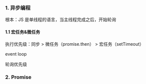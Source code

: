 ### 1. 异步编程

根本：JS 是单线程的语言，当主线程完成之后，开始轮询

#### 1.1 宏任务&微任务

执行优先级：同步 > 微任务（promise.then） > 宏任务（setTimeout）





event loop

轮询优先级

### 2. Promise


